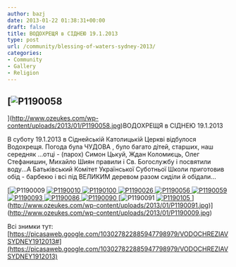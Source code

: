 ```yaml
---
author: bazj
date: 2013-01-22 01:38:31+00:00
draft: false
title: ВОДОХРЕЩЯ в СІДНЕЮ 19.1.2013
type: post
url: /community/blessing-of-waters-sydney-2013/
categories:
- Community
- Gallery
- Religion
---
```


## [![P1190058](http://www.ozeukes.com/wp-content/uploads/2013/01/P1190058.jpg)
](http://www.ozeukes.com/wp-content/uploads/2013/01/P1190058.jpg)ВОДОХРЕЩЯ в СІДНЕЮ 19.1.2013


В суботу 19.1.2013 в Сіднейській Католицькій Церкві відбулося Водохрещя. Погода була ЧУДОВА , було багато дітей, старших, наш середняк ...отці - (парох) Симон Цькуй, Ждан Коломиєць, Олег Стефанишин, Михайло Шиян правили і Св. Богослужбу і посвятили воду...А Батьківський Комітет Української Суботньої Школи приготовив обід - барбекю і всі під ВЕЛИКИМ деревом разом сиділи й обідали...



[![P1190009](http://www.ozeukes.com/wp-content/uploads/2013/01/P1190009.jpg)
[![P1190010](http://www.ozeukes.com/wp-content/uploads/2013/01/P1190010.jpg)
](http://www.ozeukes.com/wp-content/uploads/2013/01/P1190010.jpg)[![P1190100](http://www.ozeukes.com/wp-content/uploads/2013/01/P1190100.jpg)
](http://www.ozeukes.com/wp-content/uploads/2013/01/P1190100.jpg)[![P1190026](http://www.ozeukes.com/wp-content/uploads/2013/01/P1190026.jpg)
](http://www.ozeukes.com/wp-content/uploads/2013/01/P1190026.jpg)[![P1190056](http://www.ozeukes.com/wp-content/uploads/2013/01/P1190056.jpg)
](http://www.ozeukes.com/wp-content/uploads/2013/01/P1190056.jpg)[![P1190059](http://www.ozeukes.com/wp-content/uploads/2013/01/P1190059.jpg)
](http://www.ozeukes.com/wp-content/uploads/2013/01/P1190059.jpg)[![P1190093](http://www.ozeukes.com/wp-content/uploads/2013/01/P1190093.jpg)
](http://www.ozeukes.com/wp-content/uploads/2013/01/P1190093.jpg) [![P1190086](http://www.ozeukes.com/wp-content/uploads/2013/01/P1190086.jpg)
](http://www.ozeukes.com/wp-content/uploads/2013/01/P1190086.jpg) [![P1190090](http://www.ozeukes.com/wp-content/uploads/2013/01/P1190090.jpg)
](http://www.ozeukes.com/wp-content/uploads/2013/01/P1190090.jpg) [![P1190091](http://www.ozeukes.com/wp-content/uploads/2013/01/P1190091.jpg)
[![P1190105](http://www.ozeukes.com/wp-content/uploads/2013/01/P1190105.jpg)
](http://www.ozeukes.com/wp-content/uploads/2013/01/P1190105.jpg)](http://www.ozeukes.com/wp-content/uploads/2013/01/P1190091.jpg)](http://www.ozeukes.com/wp-content/uploads/2013/01/P1190009.jpg)

Всі знимки тут: [https://picasaweb.google.com/103027822885947798979/VODOCHREZIAVSYDNEY1912013#](https://picasaweb.google.com/103027822885947798979/VODOCHREZIAVSYDNEY1912013)
